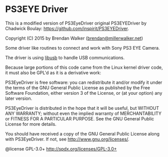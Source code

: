 PS3EYE Driver
========

This is a modified version of PS3EyeDriver
original PS3EYEDriver by Chadwick Boulay: https://github.com/inspirit/PS3EYEDriver.
	
Copyright (C) 2015 by Brendan Walker (brendan@millerwalker.net)

Some driver like routines to connect and work with Sony PS3 EYE Camera.

The driver is using [libusb](https://github.com/libusbx/libusbx) to handle USB communications.

Because large portions of this code came from the Linux kernel driver code,
it must also be GPL'd as it is a derivative work:	
	
PS3EyeDriver is free software: you can redistribute it and/or modify
it under the terms of the GNU General Public License as published by
the Free Software Foundation, either version 3 of the License, or
(at your option) any later version.

PS3EyeDriver is distributed in the hope that it will be useful,
but WITHOUT ANY WARRANTY; without even the implied warranty of
MERCHANTABILITY or FITNESS FOR A PARTICULAR PURPOSE.  See the
GNU General Public License for more details.

You should have received a copy of the GNU General Public License
along with PS3EyeDriver.  If not, see <http://www.gnu.org/licenses/>.
	
@license GPL-3.0+ <http://spdx.org/licenses/GPL-3.0+>

